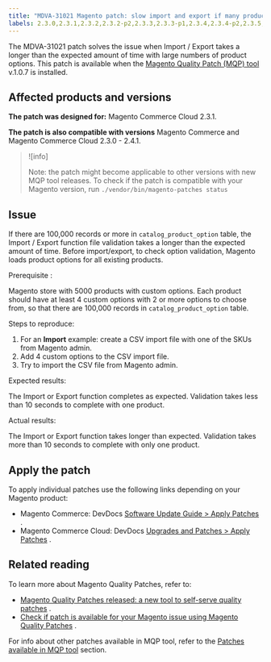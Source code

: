 ```yaml
---
title: "MDVA-31021 Magento patch: slow import and export if many product options"
labels: 2.3.0,2.3.1,2.3.2,2.3.2-p2,2.3.3,2.3.3-p1,2.3.4,2.3.4-p2,2.3.5,2.3.5-p1,2.3.5-p2,2.3.6,2.4.0,2.4.0-p1,2.4.1,MQP 1.0.7,MQP patches,Magento Commerce,Magento Commerce Cloud,export,fail,import,product options,support tools
---
```


The MDVA-31021 patch solves the issue when Import / Export takes a longer than the expected amount of time with large numbers of product options. This patch is available when the [Magento Quality Patch (MQP) tool](https://devdocs.magento.com/guides/v2.4/comp-mgr/patching.html#mqp) v.1.0.7 is installed.

## Affected products and versions

 **The patch was designed for:** Magento Commerce Cloud 2.3.1.

 **The patch is also compatible with versions** Magento Commerce and Magento Commerce Cloud 2.3.0 - 2.4.1.

>![info]
>
>Note: the patch might become applicable to other versions with new MQP tool releases. To check if the patch is compatible with your Magento version, run `./vendor/bin/magento-patches
    status` 

## Issue

If there are 100,000 records or more in `catalog_product_option` table, the Import / Export function file validation takes a longer than the expected amount of time. Before import/export, to check option validation, Magento loads product options for all existing products.

 <span class="wysiwyg-underline">Prerequisite</span> :

Magento store with 5000 products with custom options. Each product should have at least 4 custom options with 2 or more options to choose from, so that there are 100,000 records in `catalog_product_option` table.

 <span class="wysiwyg-underline">Steps to reproduce:</span> 

1. For an **Import** example: create a CSV import file with one of the SKUs from Magento admin.
1. Add 4 custom options to the CSV import file.
1. Try to import the CSV file from Magento admin.

 <span class="wysiwyg-underline">Expected results:</span> 

The Import or Export function completes as expected. Validation takes less than 10 seconds to complete with one product.

 <span class="wysiwyg-underline">Actual results:</span> 

The Import or Export function takes longer than expected. Validation takes more than 10 seconds to complete with only one product.

## Apply the patch

To apply individual patches use the following links depending on your Magento product:

* Magento Commerce: DevDocs [Software Update Guide > Apply Patches](https://devdocs.magento.com/guides/v2.4/comp-mgr/patching.html) .
* Magento Commerce Cloud: DevDocs [Upgrades and Patches > Apply Patches](https://devdocs.magento.com/cloud/project/project-patch.html) .

## Related reading

To learn more about Magento Quality Patches, refer to:

* [Magento Quality Patches released: a new tool to self-serve quality patches](https://support.magento.com/hc/en-us/articles/360047139492) .
* [Check if patch is available for your Magento issue using Magento Quality Patches](https://support.magento.com/hc/en-us/articles/360047125252) .

For info about other patches available in MQP tool, refer to the [Patches available in MQP tool](https://support.magento.com/hc/en-us/sections/360010506631-Patches-available-in-MQP-tool-) section.